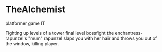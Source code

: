 # TheAlchemist
 platformer game IT 



Fighting up levels of a tower
final level bossfight the enchantress- rapunzel's "mum"
rapunzel slaps you with her hair and throws you out of the window, killing player.


